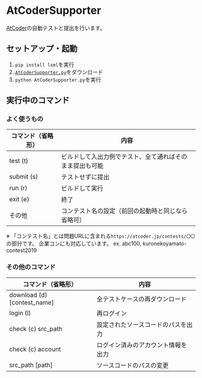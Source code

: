# AtCoderSupporter

[AtCoder](https://atcoder.jp)の自動テストと提出を行います。

## セットアップ・起動

1. `pip install lxml`を実行
2. [`AtCoderSupporter.py`](https://raw.githubusercontent.com/shun0923/AtCoderSupporter/master/AtCoderSupporter.py)をダウンロード
3. `python AtCoderSupporter.py`を実行

## 実行中のコマンド

### よく使うもの

|コマンド（省略形）|内容|
|-------|----|
|test (t)|ビルドして入出力例でテスト、全て通ればそのまま提出も可能|
|submit (s)|テストせずに提出|
|run (r)|ビルドして実行|
|exit (e)|終了|
|その他|コンテスト名の設定（前回の起動時と同じなら省略可）|

※
「コンテスト名」とは問題URLに含まれる`https://atcoder.jp/contests/〇〇`の部分です。
企業コンにも対応しています。
ex. abc100, kuronekoyamato-contest2019

### その他のコマンド

|コマンド（省略形）|内容|
|-------|----|
|download (d) [contest_name]|全テストケースの再ダウンロード|
|login (l)|再ログイン|
|check (c) src_path|設定されたソースコードのパスを出力|
|check (c) account|ログイン済みのアカウント情報を出力|
|src_path [path]|ソースコードのパスの変更|
